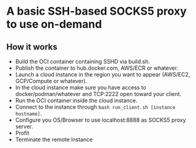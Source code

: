 # A basic SSH-based SOCKS5 proxy to use on-demand

## How it works

- Build the OCI container containing SSHD via build.sh.
- Publish the container to hub.docker.com, AWS/ECR or whatever.
- Launch a cloud instance in the region you want to appear (AWS/EC2, GCP/Compute or whatever).
- In the cloud instance make sure you have access to docker/podman/whatever and TCP:2222 open toward your client.
- Run the OCI container inside the cloud instance.
- Connect to the instance through `bash run_client.sh [instance hostname]`.
- Configure you OS/Browser to use localhost:8888 as SOCKS5 proxy server.
- Profit
- Terminate the remote instance
